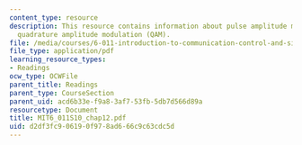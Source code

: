 ```yaml
---
content_type: resource
description: This resource contains information about pulse amplitude modulation (PAM),
  quadrature amplitude modulation (QAM).
file: /media/courses/6-011-introduction-to-communication-control-and-signal-processing-spring-2010/d2df3fc906190f978ad666c9c63cdc5d_MIT6_011S10_chap12.pdf
file_type: application/pdf
learning_resource_types:
- Readings
ocw_type: OCWFile
parent_title: Readings
parent_type: CourseSection
parent_uid: acd6b33e-f9a8-3af7-53fb-5db7d566d89a
resourcetype: Document
title: MIT6_011S10_chap12.pdf
uid: d2df3fc9-0619-0f97-8ad6-66c9c63cdc5d
---
```

